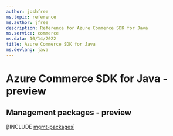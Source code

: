```yaml
---
author: joshfree
ms.topic: reference
ms.author: jfree
description: Reference for Azure Commerce SDK for Java
ms.service: commerce
ms.data: 10/14/2022
title: Azure Commerce SDK for Java
ms.devlang: java
---
```

# Azure Commerce SDK for Java - preview

## Management packages - preview
[!INCLUDE [mgmt-packages](commerce-mgmt-index.md)]